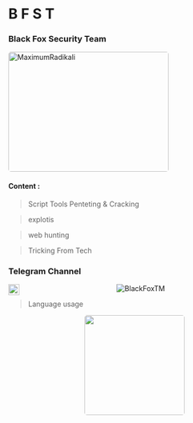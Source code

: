 # B F S T 
 ### Black Fox Security Team 
 
<img style="border:2px; border-radius:5px;" alt="MaximumRadikali" src="https://www.uplooder.net/img/image/80/b49cfc70b4259417faa0bd05bc6345ff/photo-2022-07-22-00-48-31.jpg" width="320" height="240"/>
 
#### Content : 
> Script Tools Penteting & Cracking 

> explotis

> web hunting 

> Tricking From Tech





### Telegram Channel 

<a href="https://t.me/BlackFoxSecurityTeam">
  <img align="left" alt="BFST Telegram" width="22px" src="https://www.iconfinder.com/icons/3069742/download/png/512" />
</a>


<p align="center"> <img src="https://github-readme-stats.vercel.app/api?username=BlackFoxTM&show_icons=true&theme=gotham" alt="BlackFoxTM" />
  
 
> Language usage

<div align="center">
    <img height="200px" style="border:none; border-radius:5px;" src="https://github-readme-stats-api-holic-x.vercel.app/api/top-langs/?username=BlackFoxTM&theme=gruvbox_light&layout=compact"/>
</div>

